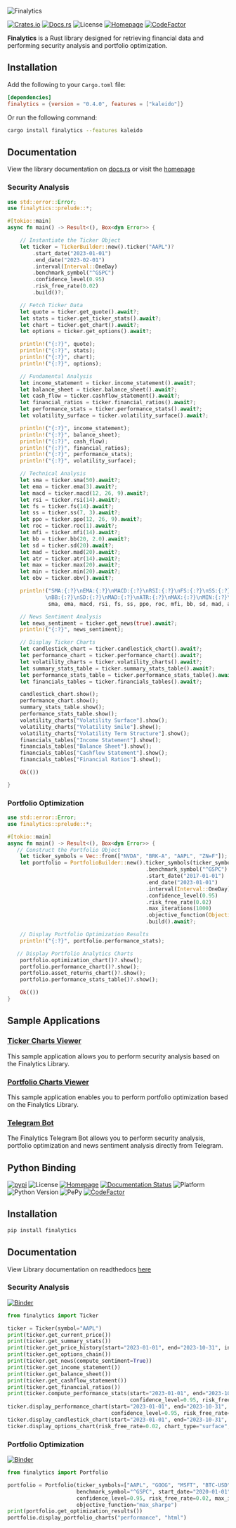 ![Finalytics](https://github.com/Nnamdi-sys/finalytics/raw/main/logo-color.png)

[![Crates.io](https://img.shields.io/crates/v/finalytics)](https://crates.io/crates/finalytics)
[![Docs.rs](https://docs.rs/finalytics/badge.svg)](https://docs.rs/finalytics/)
![License](https://img.shields.io/crates/l/finalytics)
[![Homepage](https://img.shields.io/badge/homepage-finalytics.rs-blue)](https://finalytics.rs/)
[![CodeFactor](https://www.codefactor.io/repository/github/nnamdi-sys/finalytics/badge)](https://www.codefactor.io/repository/github/nnamdi-sys/finalytics)

**Finalytics** is a Rust library designed for retrieving financial data and performing security analysis and portfolio optimization.

## Installation

Add the following to your `Cargo.toml` file:

```toml
[dependencies]
finalytics = {version = "0.4.0", features = ["kaleido"]}
```

Or run the following command:

```bash
cargo install finalytics --features kaleido
```

## Documentation

View the library documentation on [docs.rs](https://docs.rs/finalytics/) or visit the [homepage](https://finalytics.rs/)


### Security Analysis

```rust
use std::error::Error;
use finalytics::prelude::*;

#[tokio::main]
async fn main() -> Result<(), Box<dyn Error>> {

    // Instantiate the Ticker Object
    let ticker = TickerBuilder::new().ticker("AAPL")?
        .start_date("2023-01-01")
        .end_date("2023-02-01")
        .interval(Interval::OneDay)
        .benchmark_symbol("^GSPC")
        .confidence_level(0.95)
        .risk_free_rate(0.02)
        .build()?;

    // Fetch Ticker Data
    let quote = ticker.get_quote().await?;
    let stats = ticker.get_ticker_stats().await?;
    let chart = ticker.get_chart().await?;
    let options = ticker.get_options().await?;

    println!("{:?}", quote);
    println!("{:?}", stats);
    println!("{:?}", chart);
    println!("{:?}", options);

    // Fundamental Analysis
    let income_statement = ticker.income_statement().await?;
    let balance_sheet = ticker.balance_sheet().await?;
    let cash_flow = ticker.cashflow_statement().await?;
    let financial_ratios = ticker.financial_ratios().await?;
    let performance_stats = ticker.performance_stats().await?;
    let volatility_surface = ticker.volatility_surface().await?;

    println!("{:?}", income_statement);
    println!("{:?}", balance_sheet);
    println!("{:?}", cash_flow);
    println!("{:?}", financial_ratios);
    println!("{:?}", performance_stats);
    println!("{:?}", volatility_surface);

    // Technical Analysis
    let sma = ticker.sma(50).await?;
    let ema = ticker.ema(3).await?;
    let macd = ticker.macd(12, 26, 9).await?;
    let rsi = ticker.rsi(14).await?;
    let fs = ticker.fs(14).await?;
    let ss = ticker.ss(7, 3).await?;
    let ppo = ticker.ppo(12, 26, 9).await?;
    let roc = ticker.roc(1).await?;
    let mfi = ticker.mfi(14).await?;
    let bb = ticker.bb(20, 2.0).await?;
    let sd = ticker.sd(20).await?;
    let mad = ticker.mad(20).await?;
    let atr = ticker.atr(14).await?;
    let max = ticker.max(20).await?;
    let min = ticker.min(20).await?;
    let obv = ticker.obv().await?;

    println!("SMA:{:?}\nEMA:{:?}\nMACD:{:?}\nRSI:{:?}\nFS:{:?}\nSS:{:?}\nPPO:{:?}\nROC:{:?}\nMFI:{:?}\
            \nBB:{:?}\nSD:{:?}\nMAD:{:?}\nATR:{:?}\nMAX:{:?}\nMIN:{:?}\nOBV:{:?}\n",
             sma, ema, macd, rsi, fs, ss, ppo, roc, mfi, bb, sd, mad, atr, max, min, obv);

    // News Sentiment Analysis
    let news_sentiment = ticker.get_news(true).await?;
    println!("{:?}", news_sentiment);

    // Display Ticker Charts
    let candlestick_chart = ticker.candlestick_chart().await?;
    let performance_chart = ticker.performance_chart().await?;
    let volatility_charts = ticker.volatility_charts().await?;
    let summary_stats_table = ticker.summary_stats_table().await?;
    let performance_stats_table = ticker.performance_stats_table().await?;
    let financials_tables = ticker.financials_tables().await?;

    candlestick_chart.show();
    performance_chart.show();
    summary_stats_table.show();
    performance_stats_table.show();
    volatility_charts["Volatility Surface"].show();
    volatility_charts["Volatility Smile"].show();
    volatility_charts["Volatility Term Structure"].show();
    financials_tables["Income Statement"].show();
    financials_tables["Balance Sheet"].show();
    financials_tables["Cashflow Statement"].show();
    financials_tables["Financial Ratios"].show();

    Ok(())

}
```

### Portfolio Optimization

```rust
use std::error::Error;
use finalytics::prelude::*;

#[tokio::main]
async fn main() -> Result<(), Box<dyn Error>> {
   // Construct the Portfolio Object
    let ticker_symbols = Vec::from(["NVDA", "BRK-A", "AAPL", "ZN=F"]);
    let portfolio = PortfolioBuilder::new().ticker_symbols(ticker_symbols)
                                            .benchmark_symbol("^GSPC")
                                            .start_date("2017-01-01")
                                            .end_date("2023-01-01")
                                            .interval(Interval::OneDay)
                                            .confidence_level(0.95)
                                            .risk_free_rate(0.02)
                                            .max_iterations(1000)
                                            .objective_function(ObjectiveFunction::MaxSharpe)
                                            .build().await?;

    // Display Portfolio Optimization Results
    println!("{:?}", portfolio.performance_stats);

   // Display Portfolio Analytics Charts
    portfolio.optimization_chart()?.show();
    portfolio.performance_chart()?.show();
    portfolio.asset_returns_chart()?.show();
    portfolio.performance_stats_table()?.show();

    Ok(())
}
```

## Sample Applications

<h3><a href="https://finalytics.rs/ticker">Ticker Charts Viewer</a></h3>

This sample application allows you to perform security analysis based on the Finalytics Library.

<h3><a href="https://finalytics.rs/portfolio">Portfolio Charts Viewer</a></h3>

This sample application enables you to perform portfolio optimization based on the Finalytics Library.

<h3><a href="https://t.me/finalytics_bot">Telegram Bot</a></h3>
The Finalytics Telegram Bot allows you to perform security analysis, portfolio optimization and news sentiment analysis directly from Telegram.


## Python Binding

[![pypi](https://img.shields.io/pypi/v/finalytics)](https://pypi.org/project/finalytics/)
![License](https://img.shields.io/crates/l/finalytics)
[![Homepage](https://img.shields.io/badge/homepage-finalytics.rs-blue)](https://finalytics.rs/)
[![Documentation Status](https://readthedocs.org/projects/finalytics-py/badge/?version=latest)](https://finalytics-py.readthedocs.io/en/latest/?badge=latest)
![Platform](https://img.shields.io/badge/Platform-Windows%20%7C%20Linux%20%7C%20MacOS-brightgreen)
![Python Version](https://img.shields.io/badge/Python-3.7%20%7C%203.8%20%7C%203.9%20%7C%203.10%20%7C%203.11%20%7C%203.12-blue)
![PePy](https://static.pepy.tech/personalized-badge/finalytics?period=total&units=international_system&left_color=black&right_color=blue&left_text=Downloads)
[![CodeFactor](https://www.codefactor.io/repository/github/nnamdi-sys/finalytics-py/badge)](https://www.codefactor.io/repository/github/nnamdi-sys/finalytics-py)


## Installation

```bash
pip install finalytics
```

## Documentation

View Library documentation on readthedocs [here](https://finalytics-py.readthedocs.io/en/latest/)


### Security Analysis
[![Binder](https://mybinder.org/badge_logo.svg)](https://mybinder.org/v2/gh/Nnamdi-sys/finalytics-py/HEAD?labpath=examples%2Fsecurity_analysis.ipynb)

```python
from finalytics import Ticker

ticker = Ticker(symbol="AAPL")
print(ticker.get_current_price())
print(ticker.get_summary_stats())
print(ticker.get_price_history(start="2023-01-01", end="2023-10-31", interval="1d"))
print(ticker.get_options_chain())
print(ticker.get_news(compute_sentiment=True))
print(ticker.get_income_statement())
print(ticker.get_balance_sheet())
print(ticker.get_cashflow_statement())
print(ticker.get_financial_ratios())
print(ticker.compute_performance_stats(start="2023-01-01", end="2023-10-31", interval="1d", benchmark="^GSPC", 
                                       confidence_level=0.95, risk_free_rate=0.02))
ticker.display_performance_chart(start="2023-01-01", end="2023-10-31", interval="1d", benchmark="^GSPC", 
                                 confidence_level=0.95, risk_free_rate=0.02, display_format="notebook")
ticker.display_candlestick_chart(start="2023-01-01", end="2023-10-31", interval="1d", display_format="html")
ticker.display_options_chart(risk_free_rate=0.02, chart_type="surface", display_format="png")
```

### Portfolio Optimization
[![Binder](https://mybinder.org/badge_logo.svg)](https://mybinder.org/v2/gh/Nnamdi-sys/finalytics-py/HEAD?labpath=examples%2Fportfolio_optimization.ipynb)

```python
from finalytics import Portfolio

portfolio = Portfolio(ticker_symbols=["AAPL", "GOOG", "MSFT", "BTC-USD"], 
                      benchmark_symbol="^GSPC", start_date="2020-01-01", end_date="2022-01-01", interval="1d", 
                      confidence_level=0.95, risk_free_rate=0.02, max_iterations=1000, 
                      objective_function="max_sharpe")
print(portfolio.get_optimization_results())
portfolio.display_portfolio_charts("performance", "html")
```



